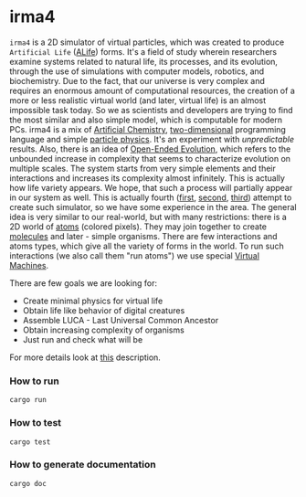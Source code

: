 # irma4

`irma4` is a 2D simulator of virtual particles, which was created to produce `Artificial Life` ([ALife](https://en.wikipedia.org/wiki/Artificial_life)) forms. It's a field of study wherein researchers examine systems related to natural life, its processes, and its evolution, through the use of simulations with computer models, robotics, and biochemistry. Due to the fact, that our universe is very complex and requires an enormous amount of computational resources, the creation of a more or less realistic virtual world (and later, virtual life) is an almost impossible task today. So we as scientists and developers are trying to find the most similar and also simple model, which is computable for modern PCs. irma4 is a mix of [Artificial Chemistry](https://en.m.wikipedia.org/wiki/Artificial_chemistry), [two-dimensional](https://esolangs.org/wiki/Category:Two-dimensional_languages) programming language and simple [particle physics](https://en.m.wikipedia.org/wiki/Particle_physics). It's an experiment with *unpredictable* results. Also, there is an idea of [Open-Ended Evolution](https://royalsocietypublishing.org/doi/10.1098/rsif.2018.0395#:~:text=10.1098%2Frsif.2018.0395-,Abstract,characterize%20evolution%20on%20multiple%20scales), which refers to the unbounded increase in complexity that seems to characterize evolution on multiple scales. The system starts from very simple elements and their interactions and increases its complexity almost infinitely. This is actually how life variety appears. We hope, that such a process will partially appear in our system as well.
This is actually fourth ([first](https://github.com/tmptrash/jevo), [second](https://github.com/tmptrash/construct), [third](https://github.com/tmptrash/irma)) attempt to create such simulator, so we have some experience in the area. The general idea is very similar to our real-world, but with many restrictions: there is a 2D world of [atoms](#Atoms) (colored pixels). They may join together to create [molecules](#Molecules) and later - simple organisms. There are few interactions and atoms types, which give all the variety of forms in the world. To run such interactions (we also call them "run atoms") we use special [Virtual Machines](#Atomic-Virtual-Machines).

There are few goals we are looking for:

- Create minimal physics for virtual life
- Obtain life like behavior of digital creatures
- Assemble LUCA - Last Universal Common Ancestor
- Obtain increasing complexity of organisms
- Just run and check what will be

For more details look at [this](https://github.com/tmptrash/irma4/wiki/Project-overview) description.

### How to run

```
cargo run
```

### How to test

```
cargo test
```

### How to generate documentation

```
cargo doc
```
